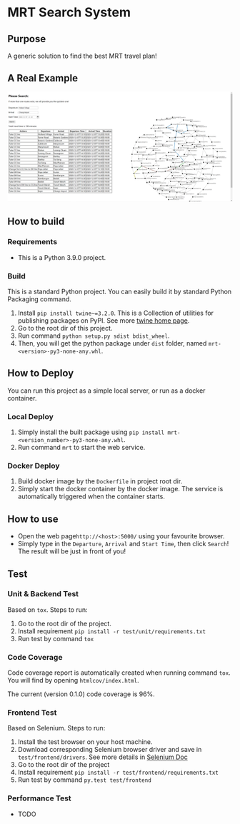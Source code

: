 # MRT Search System

## Purpose
A generic solution to find the best MRT travel plan!

## A Real Example
![A real example](mrt/resources/demo1.png)

## How to build
### Requirements
  * This is a Python 3.9.0 project.

### Build
This is a standard Python project. You can easily build it by standard Python Packaging command.

1. Install ```pip install twine~=3.2.0```. This is a Collection of utilities for publishing packages on PyPI. See more [twine home page](https://pypi.org/project/twine/).
1. Go to the root dir of this project.
1. Run command ```python setup.py sdist bdist_wheel```.
1. Then, you will get the python package under ```dist``` folder, named ```mrt-<version>-py3-none-any.whl```.

## How to Deploy
You can run this project as a simple local server, or run as a docker container.

### Local Deploy
1. Simply install the built package using ```pip install mrt-<version_number>-py3-none-any.whl```.
2. Run command ```mrt``` to start the web service.

### Docker Deploy
1. Build docker image by the ```Dockerfile``` in project root dir.
1. Simply start the docker container by the docker image. The service is automatically triggered when the container starts.

## How to use
* Open the web page```http://<host>:5000/``` using your favourite browser.
* Simply type in the ```Departure```, ```Arrival``` and ```Start Time```, then click ```Search```! 
  The result will be just in front of you!
 
## Test
### Unit & Backend Test
Based on ```tox```. Steps to run:
1. Go to the root dir of the project.
1. Install requirement ```pip install -r test/unit/requirements.txt```
1. Run test by command ```tox```

### Code Coverage
Code coverage report is automatically created when running command ```tox```.
You will find by opening ```htmlcov/index.html```.

The current (version 0.1.0) code coverage is 96%.

### Frontend Test
Based on Selenium. Steps to run:
1. Install the test browser on your host machine.
1. Download corresponding Selenium browser driver and save in ```test/frontend/drivers```. See more details in [Selenium Doc](https://www.selenium.dev/documentation/en/webdriver/driver_requirements/)
1. Go to the root dir of the project
1. Install requirement ```pip install -r test/frontend/requirements.txt```
1. Run test by command ```py.test test/frontend```
  
### Performance Test
* TODO
